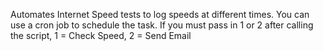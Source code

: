 Automates Internet Speed tests to log speeds at different times. You can use a cron job to schedule the task. If you must pass in 1 or 2 after calling the script, 1 = Check Speed, 2 = Send Email
